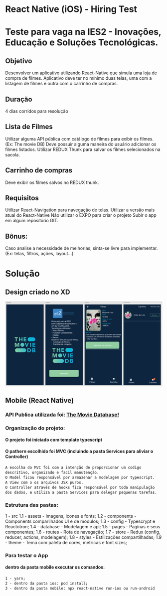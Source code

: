# React Native (iOS) - Hiring Test 
# Teste para vaga na IES2 - Inovações, Educação e Soluções Tecnológicas.

## Objetivo

Desenvolver um aplicativo utilizando React-Native que simula uma loja de compra de filmes.
Aplicativo deve ter no mínimo duas telas, uma com a listagem de filmes e outra com o carrinho de compras.

## Duração

4 dias corridos para resolução

## Lista de Filmes

Utilizar alguma API pública com catálogo de filmes para exibir os filmes. (Ex: The movie DB)
Deve possuir alguma maneira do usuário adicionar os filmes listados.
Utilizar REDUX Thunk para salvar os filmes selecionados na sacola.

## Carrinho de compras

Deve exibir os filmes salvos no REDUX thunk.

## Requisitos

Utilizar React-Navigation para navegação de telas.
Utilizar a versão mais atual do React-Native
Não utilizar o EXPO para criar o projeto
Subir o app em algum repositório GIT.

## Bônus:

Caso analise a necessidade de melhorias, sinta-se livre para implementar. (Ex: telas, filtros, ações, layout...)


# Solução

## Design criado no XD

![alt text](https://github.com/marcelochb/ies2-hiring-test/blob/master/design/design.png)


## Mobile (React Native)

### API Publica utilizada foi: [The Movie Database!](https://www.themoviedb.org/documentation/api)

### Organização do projeto:
  #### O projeto foi iniciado com template typescript
  #### O pathern escolhido foi MVC (incluindo a pasta Services para aliviar o Controller)
    A escolha do MVC foi com a intenção de proporcionar um codigo descritivo, organizado e facil manutenção. 
    O Model ficou responsável por armazenar a modelagem por typescript. 
    A View com o os arquivos JSX puros.
    O Controller através de hooks fica responsável por toda manipulação dos dados, e utiliza a pasta Services para delegar pequenas tarefas.
  
### Estrutura das pastas:
 1 - src
   1.1 - assets - Imagens, icones e fonts;
   1.2 - components - Components comparilhados UI e de modulos;
   1.3 - config - Typescrypt e Reactotron;
   1.4 - database - Modelagem e api;
   1.5 - pages - Paginas e seus componentes;
   1.6 - routes - Rota de navegação;
   1.7 - store - Redux (config, reducer, actions, modelagem);
   1.8 - styles - Estilizações compartilhadas;
   1.9 - theme - Tema com paleta de cores, metricas e font sizes;
    
 
 ### Para testar o App
  #### dentro da pasta mobile executar os comandos:
    1 - yarn;
    2 - dentro da pasta ios: pod install;
    3 - dentro da pasta mobile: npx react-native run-ios ou run-android
  
